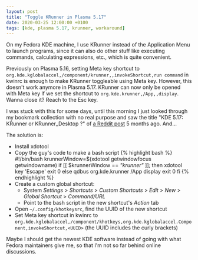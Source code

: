 ```yaml
---
layout: post
title: "Toggle KRunner in Plasma 5.17"
date: 2020-03-25 12:00:00 +0100
tags: [kde, plasma 5.17, krunner, workaround]
---
```


On my Fedora KDE machine, I use KRunner instead of the Application Menu to launch programs, since it can also do other stuff like executing commands, calculating expressions, etc., which is quite convenient.

Previously on Plasma 5.16, setting Meta key shortcut to `org.kde.kglobalaccel,/component/krunner,,invokeShortcut,run command` in kwinrc is enough to make KRunner toggleable using Meta key. However, this doesn't work anymore in Plasma 5.17. KRunner can now only be opened with Meta key if we set the shortcut to `org.kde.krunner,/App,,display`. Wanna close it? Reach to the Esc key.

I was stuck with this for some days, until this morning I just looked through my bookmark collection with no real purpose and saw the title "KDE 5.17: KRunner or KRunner\_Desktop ?" of [a Reddit post][reddit-post] 5 months ago. And...

The solution is:
- Install xdotool
- Copy the guy's code to make a bash script
{% highlight bash %}
#!/bin/bash
krunnerWindow=$(xdotool getwindowfocus getwindowname)
if [[ $krunnerWindow == *"krunner"* ]]; then
    xdotool key 'Escape'
    exit 0
else
    qdbus org.kde.krunner /App display
    exit 0
fi
{% endhighlight %}
- Create a custom global shortcut:
  - System _Settings_ > _Shortcuts_ > _Custom Shortcuts_ > _Edit_ > _New_ > _Global Shortcut_ > _Command/URL_
  - Point to the bash script in the new shortcut's _Action_ tab
- Open `~/.config/khotkeysrc`, find the UUID of the new shortcut
- Set Meta key shortcut in kwinrc to `org.kde.kglobalaccel,/component/khotkeys,org.kde.kglobalaccel.Component,invokeShortcut,<UUID>` (the UUID includes the curly brackets)

Maybe I should get the newest KDE software instead of going with what Fedora maintainers give me, so that I'm not so far behind online discussions.

[reddit-post]: https://www.reddit.com/r/archlinux/comments/dkfkvj/kde_517_krunner_or_krunner_desktop/
